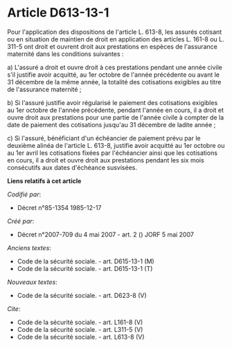 # Article D613-13-1

Pour l'application des dispositions de l'article L. 613-8, les assurés cotisant ou en situation de maintien de droit en
application des articles L. 161-8 ou L. 311-5 ont droit et ouvrent droit aux prestations en espèces de l'assurance maternité
dans les conditions suivantes : 

a) L'assuré a droit et ouvre droit à ces prestations pendant une année civile s'il justifie avoir acquitté, au 1er octobre de
l'année précédente ou avant le 31 décembre de la même année, la totalité des cotisations exigibles au titre de l'assurance
maternité ; 

b) Si l'assuré justifie avoir régularisé le paiement des cotisations exigibles au 1er octobre de l'année précédente, pendant
l'année en cours, il a droit et ouvre droit aux prestations pour une partie de l'année civile à compter de la date de
paiement des cotisations jusqu'au 31 décembre de ladite année ; 

c) Si l'assuré, bénéficiant d'un échéancier de paiement prévu par le deuxième alinéa de l'article L. 613-8, justifie avoir
acquitté au 1er octobre ou au 1er avril les cotisations fixées par l'échéancier ainsi que les cotisations en cours, il a
droit et ouvre droit aux prestations pendant les six mois consécutifs aux dates d'échéance susvisées.

**Liens relatifs à cet article**

_Codifié par_:

  - Décret n°85-1354 1985-12-17

_Créé par_:

  - Décret n°2007-709 du 4 mai 2007 - art. 2 () JORF 5 mai 2007

_Anciens textes_:

  - Code de la sécurité sociale. - art. D615-13-1 (M)
  - Code de la sécurité sociale. - art. D615-13-1 (T)

_Nouveaux textes_:

  - Code de la sécurité sociale. - art. D623-8 (V)

_Cite_:

  - Code de la sécurité sociale. - art. L161-8 (V)
  - Code de la sécurité sociale. - art. L311-5 (V)
  - Code de la sécurité sociale. - art. L613-8 (V)
